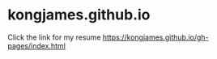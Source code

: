 # kongjames.github.io
Click the link for my resume
https://kongjames.github.io/gh-pages/index.html

